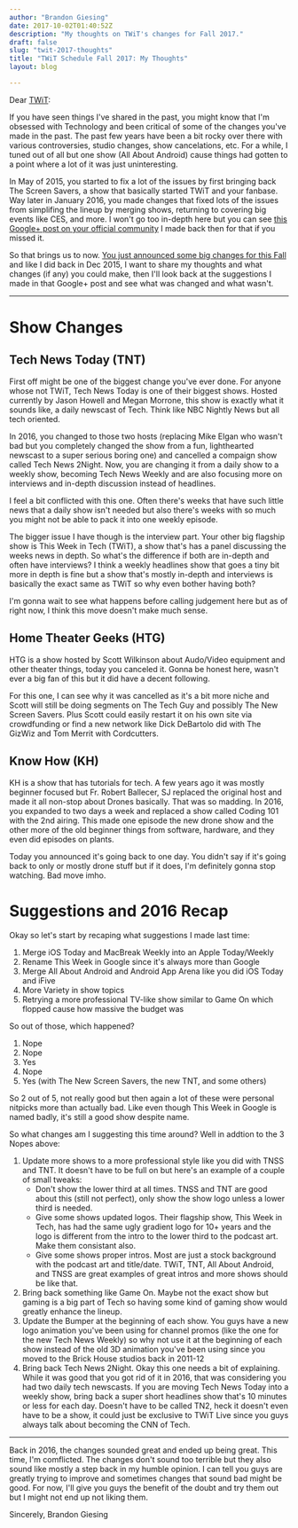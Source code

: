 ```yaml
---
author: "Brandon Giesing"
date: 2017-10-02T01:40:52Z
description: "My thoughts on TWiT's changes for Fall 2017."
draft: false
slug: "twit-2017-thoughts"
title: "TWiT Schedule Fall 2017: My Thoughts"
layout: blog

---
```


Dear [TWiT](https://twit.tv):

If you have seen things I've shared in the past, you might know that I'm obsessed with Technology and been critical of some of the changes you've made in the past. The past few years have been a bit rocky over there with various controversies, studio changes, show cancelations, etc. For a while, I tuned out of all but one show (All About Android) cause things had gotten to a point where a lot of it was just uninteresting.

In May of 2015, you started to fix a lot of the issues by first bringing back The Screen Savers, a show that basically started TWiT and your fanbase. Way later in January 2016, you made changes that fixed lots of the issues from simplifing the lineup by merging shows, returning to covering big events like CES, and more. I won't go too in-depth here but you can see [this Google+ post on your official community](https://plus.google.com/+BrandonGiesing/posts/ajrvrtLk1xv) I made back then for that if you missed it.

So that brings us to now. [You just announced some big changes for this Fall](https://www.twit.tv/posts/inside-twit/changes-twit-lineup-fall-2017) and like I did back in Dec 2015, I want to share my thoughts and what changes (if any) you could make, then I'll look back at the suggestions I made in that Google+ post and see what was changed and what wasn't.

---

# Show Changes
## Tech News Today (TNT)

First off might be one of the biggest change you've ever done. For anyone whose not TWiT, Tech News Today is one of their biggest shows. Hosted currently by Jason Howell and Megan Morrone, this show is exactly what it sounds like, a daily newscast of Tech. Think like NBC Nightly News but all tech oriented.

In 2016, you changed to those two hosts (replacing Mike Elgan who wasn't bad but you completely changed the show from a fun, lighthearted newscast to a super serious boring one) and cancelled a compaign show called Tech News 2Night. Now, you are changing it from a daily show to a weekly show, becoming Tech News Weekly and are also focusing more on interviews and in-depth discussion instead of headlines.

I feel a bit conflicted with this one. Often there's weeks that have such little news that a daily show isn't needed but also there's weeks with so much you might not be able to pack it into one weekly episode.

The bigger issue I have though is the interview part. Your other big flagship show is This Week in Tech (TWiT), a show that's has a panel discussing the weeks news in depth. So what's the difference if both are in-depth and often have interviews? I think a weekly headlines show that goes a tiny bit more in depth is fine but a show that's mostly in-depth and interviews is basically the exact same as TWiT so why even bother having both?

I'm gonna wait to see what happens before calling judgement here but as of right now, I think this move doesn't make much sense.

## Home Theater Geeks (HTG)
HTG is a show hosted by Scott Wilkinson about Audo/Video equipment and other theater things, today you canceled it. Gonna be honest here, wasn't ever a big fan of this but it did have a decent following.

For this one, I can see why it was cancelled as it's a bit more niche and Scott will still be doing segments on The Tech Guy and possibly The New Screen Savers. Plus Scott could easily restart it on his own site via crowdfunding or find a new network like Dick DeBartolo did with The GizWiz and Tom Merrit with Cordcutters.

## Know How (KH)
KH is a show that has tutorials for tech. A few years ago it was mostly beginner focused but Fr. Robert Ballecer, SJ replaced the original host and made it all non-stop about Drones basically. That was so madding. In 2016, you expanded to two days a week and replaced a show called Coding 101 with the 2nd airing. This made one episode the new drone show and the other more of the old beginner things from software, hardware, and they even did episodes on plants.

Today you announced it's going back to one day. You didn't say if it's going back to only or mostly drone stuff but if it does, I'm definitely gonna stop watching. Bad move imho.

# Suggestions and 2016 Recap
Okay so let's start by recaping what suggestions I made last time:

1. Merge iOS Today and MacBreak Weekly into an Apple Today/Weekly
2. Rename This Week in Google since it's always more than Google
3. Merge All About Android and Android App Arena like you did iOS Today and iFive
4. More Variety in show topics
5. Retrying a more professional TV-like show similar to Game On which flopped cause how massive the budget was

So out of those, which happened?

1. Nope
2. Nope
3. Yes
4. Nope
5. Yes (with The New Screen Savers, the new TNT, and some others)

So 2 out of 5, not really good but then again a lot of these were personal nitpicks more than actually bad. Like even though This Week in Google is named badly, it's still a good show despite name.

So what changes am I suggesting this time around? Well in addtion to the 3 Nopes above:

1. Update more shows to a more professional style like you did with TNSS and TNT. It doesn't have to be full on but here's an example of a couple of small tweaks:
    - Don't show the lower third at all times. TNSS and TNT are good about this (still not perfect), only show the show logo unless a lower third is needed.
    - Give some shows updated logos. Their flagship show, This Week in Tech, has had the same ugly gradient logo for 10+ years and the logo is different from the intro to the lower third to the podcast art. Make them consistant also.
    - Give some shows proper intros. Most are just a stock background with the podcast art and title/date. TWiT, TNT, All About Android, and TNSS are great examples of great intros and more shows should be like that.
2. Bring back something like Game On. Maybe not the exact show but gaming is a big part of Tech so having some kind of gaming show would greatly enhance the lineup.
3. Update the Bumper at the beginning of each show. You guys have a new logo animation you've been using for channel promos (like the one for the new Tech News Weekly) so why not use it at the beginning of each show instead of the old 3D animation you've been using since you moved to the Brick House studios back in 2011-12
4. Bring back Tech News 2Night. Okay this one needs a bit of explaining. While it was good that you got rid of it in 2016, that was considering you had two daily tech newscasts. If you are moving Tech News Today into a weekly show, bring back a super short headlines show that's 10 minutes or less for each day. Doesn't have to be called TN2, heck it doesn't even have to be a show, it could just be exclusive to TWiT Live since you guys always talk about becoming the CNN of Tech.

---

Back in 2016, the changes sounded great and ended up being great. This time, I'm comflicted. The changes don't sound too terrible but they also sound like mostly a step back in my humble opinion. I can tell you guys are greatly trying to improve and sometimes changes that sound bad might be good. For now, I'll give you guys the benefit of the doubt and try them out but I might not end up not liking them.

Sincerely, Brandon Giesing
